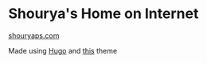 # Shourya's Home on Internet

[shouryaps.com](shouryaps.com)

Made using [Hugo](https://gohugo.io/) and [this](https://github.com/shouryaps/hugo-shouryaps-blog-theme) theme